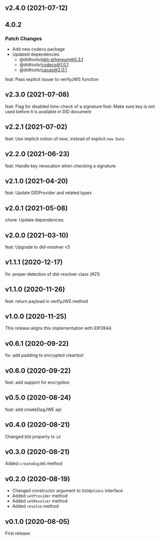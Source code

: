 ## v2.4.0 (2021-07-12)

## 4.0.2

### Patch Changes

- Add new codecs package
- Updated dependencies
  - @didtools/pkh-ethereum@0.3.1
  - @didtools/codecs@1.0.1
  - @didtools/cacao@2.0.1

feat: Pass explicit issuer to verifyJWS function

## v2.3.0 (2021-07-08)

feat: Flag for disabled time-check of a signature
feat: Make sure key is not used before it is available in DID document

## v2.2.1 (2021-07-02)

feat: Use implicit notion of _now_, instead of explicit `new Date`

## v2.2.0 (2021-06-23)

feat: Handle key revocation when checking a signature

## v2.1.0 (2021-04-20)

feat: Update DIDProvider and related types

## v2.0.1 (2021-05-08)

chore: Update dependencies

## v2.0.0 (2021-03-10)

feat: Upgrade to did-resolver v3

## v1.1.1 (2020-12-17)

fix: proper detection of did-resolver class (#21)

## v1.1.0 (2020-11-26)

feat: return payload in verifyJWS method

## v1.0.0 (2020-11-25)

This release aligns this implementation with EIP2844.

## v0.6.1 (2020-09-22)

fix: add padding to encrypted cleartext

## v0.6.0 (2020-09-22)

feat: add support for encryption

## v0.5.0 (2020-08-24)

feat: add createDagJWE api

## v0.4.0 (2020-08-21)

Changed `DID` property to `id`

## v0.3.0 (2020-08-21)

Added `createDagJWS` method

## v0.2.0 (2020-08-19)

- Changed constructor argument to `DIDOptions` interface
- Added `setProvider` method
- Added `setResolver` method
- Added `resolve` method

## v0.1.0 (2020-08-05)

First release
